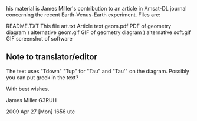 his material is James Miller's contribution to an article in Amsat-DL journal
concerning the recent Earth-Venus-Earth experiment.  Files are:

README.TXT       This file
art.txt          Article text
geom.pdf         PDF of geometry diagram  ) alternative
geom.gif         GIF of geometry diagram  ) alternative
soft.gif         GIF screenshot of software

Note to translator/editor
-------------------------
The text uses "Tdown" "Tup" for "Tau" and "Tau'" on the diagram.  Possibly
you can put greek in the text?

With best wishes.

James Miller G3RUH

2009 Apr 27 [Mon] 1656 utc

